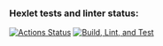 ### Hexlet tests and linter status:
[![Actions Status](https://github.com/maletinchess/typescript-developer-project-81/actions/workflows/hexlet-check.yml/badge.svg)](https://github.com/maletinchess/typescript-developer-project-81/actions)
[![Build, Lint, and Test](https://github.com/maletinchess/typescript-developer-project-81/actions/workflows/my-check.yml/badge.svg)](https://github.com/maletinchess/typescript-developer-project-81/actions/workflows/my-check.yml)
